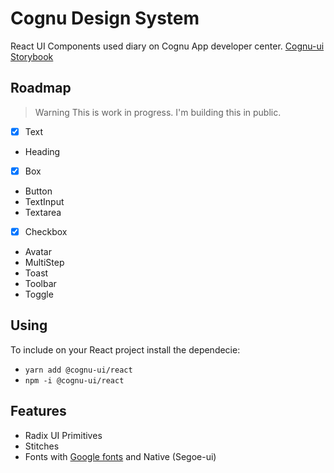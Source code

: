 # Cognu Design System

React UI Components used diary on Cognu App developer center.
[Cognu-ui Storybook](https://cognu-co.github.io/cognu-ui/?path=/story/tokens-colors--page)

## Roadmap

> Warning This is work in progress. I'm building this in public.

- [x] Text
- Heading
- [x] Box
- Button
- TextInput
- Textarea
- [x] Checkbox
- Avatar
- MultiStep
- Toast
- Toolbar
- Toggle

## Using

To include on your React project install the dependecie:

- `yarn add @cognu-ui/react`
- `npm -i @cognu-ui/react`

## Features

- Radix UI Primitives
- Stitches
- Fonts with [Google fonts](https://fonts.google.com) and Native (Segoe-ui)
